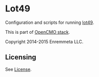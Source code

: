 # Lot49

Configuration and scripts for running
[lot49](https://github.com/opencmo/lot49).  

This is part of [OpenCMO stack](https://github.com/opencmo).

Copyright 2014-2015 Enremmeta LLC. 

## Licensing 

See [License](LICENSE.md).




